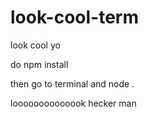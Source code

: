 # look-cool-term


look cool yo

do npm install

then go to terminal and node .


loooooooooooook hecker man
